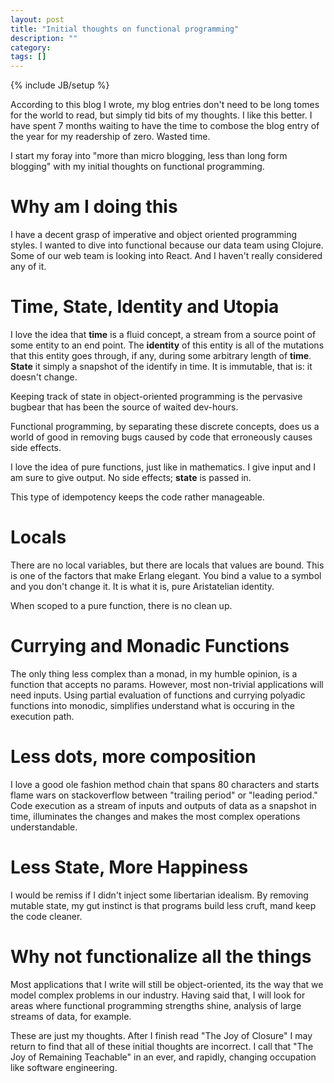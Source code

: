 ```yaml
---
layout: post
title: "Initial thoughts on functional programming"
description: ""
category: 
tags: []
---
```

{% include JB/setup %}

According to this blog I wrote, my blog entries don't need to be long tomes for the world to read, but simply tid bits of my thoughts. I like this better.
I have spent 7 months waiting to have the time to combose the blog entry of the year for my readership of zero. Wasted time.

I start my foray into "more than micro blogging, less than long form blogging" with my initial thoughts on functional programming.

# Why am I doing this #

I have a decent grasp of imperative and object oriented programming styles.
I wanted to dive into functional because our data team using Clojure. Some of our web team is looking into React. And I haven't really considered any of it.

# Time, State, Identity and Utopia #

I love the idea that __time__ is a fluid concept, a stream from a source point of some entity to an end point. The __identity__ of this entity is all of the mutations that this entity goes through, if any, during some arbitrary length of __time__. __State__ it simply a snapshot of the identify in time. It is immutable, that is: it doesn't change.

Keeping track of state in object-oriented programming is the pervasive bugbear that has been the source of waited dev-hours.

Functional programming, by separating these discrete concepts, does us a world of good in removing bugs caused by code that erroneously causes side effects.

I love the idea of pure functions, just like in mathematics. I give input and I am sure to give output. No side effects; __state__ is passed in.

This type of idempotency keeps the code rather manageable.

# Locals #

There are no local variables, but there are locals that values are bound.
This is one of the factors that make Erlang elegant. You bind a value to a symbol and you don't change it. It is what it is, pure Aristatelian identity.

When scoped to a pure function, there is no clean up.

# Currying and Monadic Functions #

The only thing less complex than a monad, in my humble opinion, is a function that accepts no params. However, most non-trivial applications will need inputs. 
Using partial evaluation of functions and currying polyadic functions into monodic, simplifies understand what is occuring in the execution path.

# Less dots, more composition #

I love a good ole fashion method chain that spans 80 characters and starts flame wars on stackoverflow between "trailing period" or "leading period." Code execution as a stream of inputs and outputs of data as a snapshot in time, illuminates the changes and makes the most complex operations understandable.

# Less State, More Happiness #
I would be remiss if I didn't inject some libertarian idealism.
By removing mutable state, my gut instinct is that programs build less cruft, mand keep the code cleaner.

# Why not functionalize all the things #

Most applications that I write will still be object-oriented, its the way that we model complex problems in our industry. Having said that, I will look for areas where functional programming strengths shine, analysis of large streams of data, for example.

These are just my thoughts. After I finish read "The Joy of Closure" I may return to find that all of these initial thoughts are incorrect. I call that "The Joy of Remaining Teachable" in an ever, and rapidly, changing occupation like software engineering.


